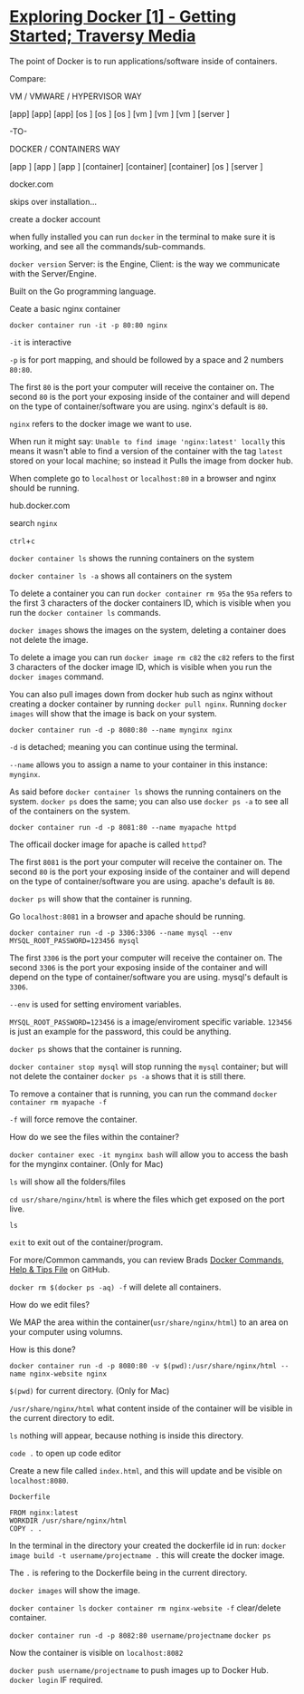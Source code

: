 # [Exploring Docker [1] - Getting Started; Traversy Media](https://www.youtube.com/watch?v=Kyx2PsuwomE)

The point of Docker is to run applications/software inside of containers.

Compare:

VM / VMWARE / HYPERVISOR WAY

[app] [app] [app]
[os ] [os ] [os ]
[vm ] [vm ] [vm ]
[server         ]

-TO-

DOCKER / CONTAINERS WAY

[app      ] [app      ] [app      ]
[container] [container] [container]
[os                               ]
[server                           ]

docker.com

skips over installation...

create a docker account

when fully installed you can run `docker` in the terminal to make sure it is working, and see all the commands/sub-commands.

`docker version`
Server: is the Engine,
Client: is the way we communicate with the Server/Engine.

Built on the Go programming language.

Ceate a basic nginx container

`docker container run -it -p 80:80 nginx`

`-it` is interactive

`-p` is for port mapping, and should be followed by a space and 2 numbers `80:80`.

The first `80` is the port your computer will receive the container on.
The second `80` is the port your exposing inside of the container and will depend on the type of container/software you are using. nginx's default is `80`.

`nginx` refers to the docker image we want to use.

When run it might say: `Unable to find image 'nginx:latest' locally` this means it wasn't able to find a version of the container with the tag `latest` stored on your local machine; so instead it Pulls the image from docker hub.

When complete go to `localhost` or `localhost:80` in a browser and nginx should be running.

hub.docker.com

search `nginx`

`ctrl`+`c`

`docker container ls` shows the running containers on the system

`docker container ls -a` shows all containers on the system

To delete a container you can run `docker container rm 95a` the `95a` refers to the first 3 characters of the docker containers ID, which is visible when you run the `docker container ls` commands.

`docker images` shows the images on the system, deleting a container does not delete the image.

To delete a image you can run `docker image rm c82` the `c82` refers to the first 3 characters of the docker image ID, which is visible when you run the `docker images` command.

You can also pull images down from docker hub such as nginx without creating a docker container by running `docker pull nginx`. Running `docker images` will show that the image is back on your system.

`docker container run -d -p 8080:80 --name mynginx nginx`

`-d` is detached; meaning you can continue using the terminal.

`--name` allows you to assign a name to your container in this instance: `mynginx`.

As said before `docker container ls` shows the running containers on the system. `docker ps` does the same; you can also use `docker ps -a` to see all of the containers on the system.

`docker container run -d -p 8081:80 --name myapache httpd`

The officail docker image for apache is called `httpd`?

The first `8081` is the port your computer will receive the container on.
The second `80` is the port your exposing inside of the container and will depend on the type of container/software you are using. apache's default is `80`.

`docker ps` will show that the container is running.

Go `localhost:8081` in a browser and apache should be running.

`docker container run -d -p 3306:3306 --name mysql --env MYSQL_ROOT_PASSWORD=123456 mysql`

The first `3306` is the port your computer will receive the container on.
The second `3306` is the port your exposing inside of the container and will depend on the type of container/software you are using. mysql's default is `3306`.

`--env` is used for setting enviroment variables.

`MYSQL_ROOT_PASSWORD=123456` is a image/enviroment specific variable. `123456` is just an example for the password, this could be anything.

`docker ps` shows that the container is running.

`docker container stop mysql` will stop running the `mysql` container; but will not delete the container `docker ps -a` shows that it is still there.

To remove a container that is running, you can run the command `docker container rm myapache -f`

`-f` will force remove the container.

How do we see the files within the container?

`docker container exec -it mynginx bash` will allow you to access the bash for the mynginx container. (Only for Mac)

`ls` will show all the folders/files

`cd usr/share/nginx/html` is where the files which get exposed on the port live.

`ls`

`exit` to exit out of the container/program.

For more/Common cammands, you can review Brads [Docker Commands, Help & Tips File](https://gist.github.com/bradtraversy/89fad226dc058a41b596d586022a9bd3) on GitHub.

`docker rm $(docker ps -aq) -f` will delete all containers.

How do we edit files?

We MAP the area within the container(`usr/share/nginx/html`) to an area on your computer using volumns.

How is this done?

`docker container run -d -p 8080:80 -v $(pwd):/usr/share/nginx/html --name nginx-website nginx`

`$(pwd)` for current directory. (Only for Mac)

`/usr/share/nginx/html` what content inside of the container will be visible in the current directory to edit.

`ls` nothing will appear, because nothing is inside this directory.

`code .` to open up code editor

Create a new file called `index.html`, and this will update and be visible on `localhost:8080`.

`Dockerfile`

```
FROM nginx:latest
WORKDIR /usr/share/nginx/html
COPY . .
```

In the terminal in the directory your created the dockerfile id in run: `docker image build -t username/projectname .` this will create the docker image.

The `.` is refering to the Dockerfile being in the current directory.

`docker images` will show the image.

`docker container ls`
`docker container rm nginx-website -f` clear/delete container.

`docker container run -d -p 8082:80 username/projectname`
`docker ps`

Now the container is visible on `localhost:8082`

`docker push username/projectname` to push images up to Docker Hub.
`docker login` IF required.
